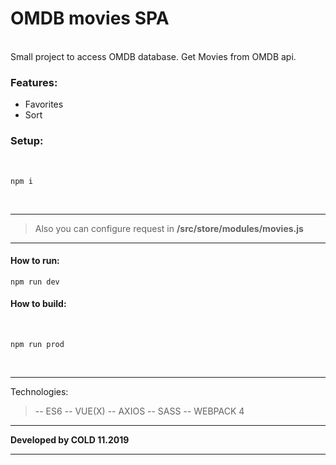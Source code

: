 # OMDB movies SPA
<br>
Small project to access OMDB database.
Get Movies from OMDB api.

### Features:

* Favorites
* Sort

### Setup:

<br>

```
npm i
```

<br>

- - -

> Also you can configure request in **/src/store/modules/movies.js**

- - -

#### How to run:

```
npm run dev
```

#### How to build:

<br>

```
npm run prod
```

<br>

- - -

Technologies:

> \-\- ES6
> \-\- VUE\(X\)
> \-\- AXIOS
> \-\- SASS
> \-\- WEBPACK 4

- - -

**Developed by COLD 11.2019**

- - -

<br>
<br>
